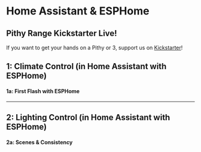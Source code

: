 # Home Assistant & ESPHome

## Pithy Range Kickstarter Live!
If you want to get your hands on a Pithy or 3, support us on [Kickstarter](https://www.kickstarter.com/projects/ioios/ioios-the-pithy-range?ref=11yk48)!

## 1: Climate Control (in Home Assistant with ESPHome)
#### 1a: First Flash with ESPHome

____

## 2: Lighting Control (in Home Assistant with ESPHome)
#### 2a: Scenes & Consistency